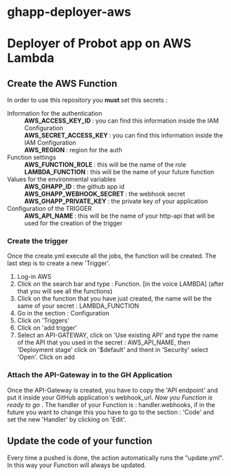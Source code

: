 # ghapp-deployer-aws
<h1>
Deployer of Probot app on AWS Lambda 
</h1>

<body>
  <main>
    <section>
      <h2> Create the AWS Function </h2>
        <p>
          In order to use this repository you <strong> must </strong> set this secrets :
        </p>
        <dl>
          <dt> Information for the authentication </dt>
          <dd> <strong> AWS_ACCESS_KEY_ID </strong> : you can find this information inside the IAM Configuration </dd>
          <dd> <strong> AWS_SECRET_ACCESS_KEY </strong> : you can find this information inside the IAM Configuration </dd>
          <dd> <strong> AWS_REGION </strong> : region for the auth </dd>
          <dt> Function settings </dt>
          <dd> <strong> AWS_FUNCTION_ROLE </strong> : this will be the name of the role </dd>
          <dd> <strong> LAMBDA_FUNCTION </strong> : this will be the name of your future function </dd>
          <dt> Values for the environmental variables </dt>
          <dd> <strong> AWS_GHAPP_ID </strong> : the github app id </dd>
          <dd> <strong> AWS_GHAPP_WEBHOOK_SECRET </strong> : the webhook secret </dd>
          <dd> <strong> AWS_GHAPP_PRIVATE_KEY </strong> : the private key of your application </dd>
          <dt> Configuration of the TRIGGER </dt>
          <dd> <strong> AWS_API_NAME </strong> : this will be the name of your http-api that will be used for the creation of the trigger </dd>
        </dl>
      <h3>Create the trigger</h3>
      <p>
          Once the create.yml execute all the jobs, the function will be created. The last step is to create a new 'Trigger'. 
      </p>
      <ol>
        <li> Log-in AWS </li>
        <li> Click on the search bar and type : Function. [in the voice LAMBDA] (after that you will see all the functions) </li>
        <li> Click on the function that you have just created, the name will be the same of your secret : LAMBDA_FUNCTION </li>
        <li> Go in the section : Configuration </li> 
        <li> Click on 'Triggers' </li>
        <li> Click on 'add trigger' </li>
        <li> Select an API-GATEWAY, click on 'Use existing API' and type the name of the API that you used in the secret : AWS_API_NAME, then 
        'Deployment stage' click on '$default' and thent in 'Security' select 'Open'. Click on add </li> 
      </ol>
        <h3>Attach the API-Gateway in to the GH Application </h3>
        <p>
            Once the API-Gateway is created, you have to copy the 'API endpoint' and put it inside your GitHub application's webhook_url. <i> Now you Function is ready to go </i>. The handler of your Function is : handler.webhooks, if in the future you want to change this you have to go to the section : 'Code' and set the new 'Handler' by clicking on 'Edit'.  
        </p>
      </ol>
    </section>
  
  <section>
    <h2> Update the code of your function </h2>
    <p>
      Every time a pushed is done, the action automatically runs the "update.yml". In this way your Function will always be updated. 
    </p>
  </section>
  </main>
</body>
  <!-- 
the role <strong>MUST</strong> have this policy name : AWSLambdaBasicExecutionRole-ef626d56-30a2-426d-a215-50f10b8781e3
-->
